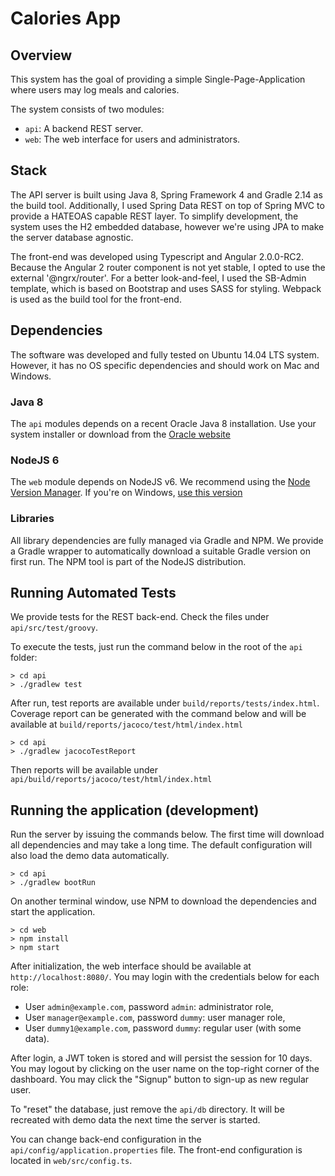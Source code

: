 Calories App
============

Overview
--------
This system has the goal of providing a simple Single-Page-Application where users may log meals and calories.

The system consists of two modules:

 - `api`: A backend REST server.
 - `web`: The web interface for users and administrators.

Stack
-----
The API server is built using Java 8, Spring Framework 4 and Gradle 2.14 as the build tool. Additionally, I used Spring Data REST on top of Spring MVC to provide a HATEOAS capable REST layer. To simplify development, the system uses the H2 embedded database, however we're using JPA to make the server database agnostic.

The front-end was developed using Typescript and Angular 2.0.0-RC2. Because the Angular 2 router component is not yet stable, I opted to use the external '@ngrx/router'. For a better look-and-feel, I used the SB-Admin template, which is based on Bootstrap and uses SASS for styling. Webpack is used as the build tool for the front-end.


Dependencies
------------

The software was developed and fully tested on Ubuntu 14.04 LTS system. However, it has no OS specific dependencies and should work on Mac and Windows.

### Java 8

The `api` modules depends on a recent Oracle Java 8 installation. Use your system installer or download from the [Oracle website](http://www.oracle.com/technetwork/java/javase/downloads/index.html)

### NodeJS 6

The `web` module depends on NodeJS v6. We recommend using the [Node Version Manager](https://github.com/creationix/nvm). If you're on Windows, [use this version](https://github.com/coreybutler/nvm-windows)

### Libraries

All library dependencies are fully managed via Gradle and NPM. We provide a Gradle wrapper to automatically download a suitable Gradle version on first run. The NPM tool is part of the NodeJS distribution.

Running Automated Tests
-----------------------

We provide tests for the REST back-end. Check the files under `api/src/test/groovy`.

To execute the tests, just run the command below in the root of the `api` folder:

```
> cd api
> ./gradlew test
```

After run, test reports are available under `build/reports/tests/index.html`. Coverage report can be generated with the command below and will be available at `build/reports/jacoco/test/html/index.html`

```
> cd api
> ./gradlew jacocoTestReport
```

Then reports will be available under `api/build/reports/jacoco/test/html/index.html`


Running the application (development)
-------------------------------------

Run the server by issuing the commands below. The first time will download all dependencies and may take a long time. The default configuration will also load the demo data automatically.

```
> cd api
> ./gradlew bootRun
```

On another terminal window, use NPM to download the dependencies and start the application.

```
> cd web
> npm install
> npm start
```

After initialization, the web interface should be available at `http://localhost:8080/`. You may login with the credentials below for each role:

* User `admin@example.com`, password `admin`: administrator role,
* User `manager@example.com`, password `dummy`: user manager role,
* User `dummy1@example.com`, password `dummy`: regular user (with some data).

After login, a JWT token is stored and will persist the session for 10 days. You may logout by clicking on the user name on the top-right corner of the dashboard. You may click the "Signup" button to sign-up as new regular user.

To "reset" the database, just remove the `api/db` directory. It will be recreated with demo data the next time the server is started.

You can change back-end configuration in the `api/config/application.properties` file. The front-end configuration is located in `web/src/config.ts`.

